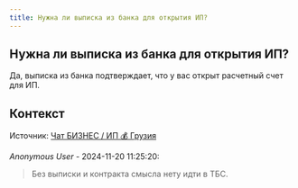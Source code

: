 ```yaml
---
title: Нужна ли выписка из банка для открытия ИП?
---
```


## Нужна ли выписка из банка для открытия ИП?

Да, выписка из банка подтверждает, что у вас открыт расчетный счет для ИП.

## Контекст

Источник: [Чат БИЗНЕС / ИП 💰 Грузия](https://t.me/ip_ge)

_Anonymous User_ - 2024-11-20 11:25:20:

> Без выписки и контракта смысла нету идти в ТБС.
